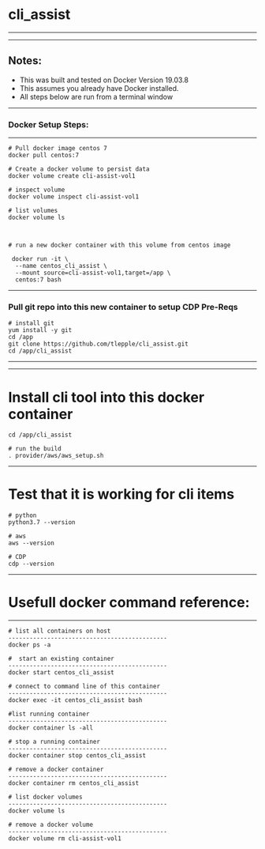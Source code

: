 # cli_assist



---

---

## Notes:
*  This was built and tested on Docker Version 19.03.8
*  This assumes you already have Docker installed.
*  All steps below are run from a terminal window

---

### Docker Setup Steps:

---

```
# Pull docker image centos 7
docker pull centos:7

# Create a docker volume to persist data
docker volume create cli-assist-vol1

# inspect volume
docker volume inspect cli-assist-vol1

# list volumes
docker volume ls



# run a new docker container with this volume from centos image

 docker run -it \
  --name centos_cli_assist \
  --mount source=cli-assist-vol1,target=/app \
  centos:7 bash

```

---

### Pull git repo into this new container to setup CDP Pre-Reqs

```
# install git 
yum install -y git
cd /app
git clone https://github.com/tlepple/cli_assist.git
cd /app/cli_assist
```

---



---

# Install cli tool into this docker container

```
cd /app/cli_assist

# run the build
. provider/aws/aws_setup.sh

```


---
# Test that it is working for cli items

```
# python
python3.7 --version

# aws
aws --version

# CDP
cdp --version
```

---

# Usefull docker command reference:

---

```
# list all containers on host
---------------------------------------------
docker ps -a

#  start an existing container
---------------------------------------------
docker start centos_cli_assist

# connect to command line of this container
---------------------------------------------
docker exec -it centos_cli_assist bash

#list running container
---------------------------------------------
docker container ls -all

# stop a running container
---------------------------------------------
docker container stop centos_cli_assist

# remove a docker container
---------------------------------------------
docker container rm centos_cli_assist

# list docker volumes
---------------------------------------------
docker volume ls

# remove a docker volume
---------------------------------------------
docker volume rm cli-assist-vol1


```
